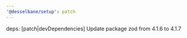 ```yaml
---
'@desselbane/setup': patch
---
```


deps: [patch|devDependencies] Update package zod from 4.1.6 to 4.1.7
